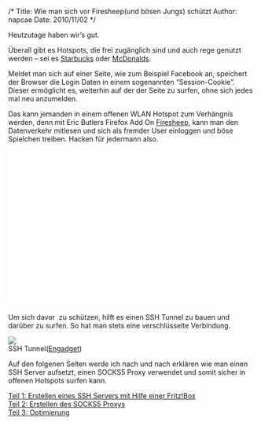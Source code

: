 /*
Title: Wie man sich vor Firesheep(und bösen Jungs) schützt
Author: napcae
Date: 2010/11/02
*/

Heutzutage haben wir’s gut.

Überall gibt es Hotspots, die frei zugänglich sind und auch rege genutzt werden – sei es <a href="http://www.golem.de/1006/75775.html" target="_blank">Starbucks</a> oder <a href="http://www.mcdonalds.de/unternehmen/restaurants/wlan.html" target="_blank">McDonalds</a>.

Meldet man sich auf einer Seite, wie zum Beispiel Facebook an, speichert der Browser die Login Daten in einem sogenannten “Session-Cookie”. Dieser ermöglicht es, weiterhin auf der der Seite zu surfen, ohne sich jedes mal neu anzumelden.

Das kann jemanden in einem offenen WLAN Hotspot zum Verhängnis werden, denn mit Eric Butlers Firefox Add On <a href="http://codebutler.com/firesheep" target="_blank">Firesheep</a>, kann man den Datenverkehr mitlesen und sich als fremder User einloggen und böse Spielchen treiben. Hacken für jedermann also.
<br>
<div class="elastic-video"><iframe width="420" height="315" src="//www.youtube.com/embed/JHKtsuATAh0?theme=light" frameborder="0" allowfullscreen></iframe></div>
<br>
Um sich davor  zu schützen, hilft es einen SSH Tunnel zu bauen und darüber zu surfen. So hat man stets eine verschlüsselte Verbindung.

![][1]  
SSH Tunnel([Engadget][2])

Auf den folgenen Seiten werde ich nach und nach erklären wie man einen SSH Server aufsetzt, einen SOCKS5 Proxy verwendet und somit sicher in offenen Hotspots surfen kann.

[Teil 1: Erstellen eines SSH Servers mit Hilfe einer Fritz!Box][3]  
[Teil 2: Erstellen des SOCKS5 Proxys][4]  
[Teil 3: Optimierung][5]

 [1]: http://dl.dropbox.com/u/689724/wordpress/ssh-tunnel-diagram-ht.jpeg
 [2]: http://www.blogcdn.com/www.engadget.com/media/2006/03/ssh-tunnel-diagram-ht.jpg
 [3]: /blog/2010/11/teil-1-erstellen-eines-ssh-servers-mit-hilfe-einer-fritzbox
 [4]: /blog/2010/11/teil-2-erstellen-des-socks5-proxys
 [5]: /blog/2010/11/teil-3-optimierung